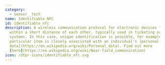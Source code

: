 ```yaml
---
category: 
  - sensor__tech
name: Identifiable NFC
id: identifiable_nfc
description: A wireless communication protocol for electronic devices that are
  within a short distance of each other, typically used in ticketing or payment
  systems. In this case, unique identification is possible, for example if a
  particular item is closely associated with an individual's [personal
  data](https://en.wikipedia.org/wiki/Personal_data). Find out more
  [here](https://en.wikipedia.org/wiki/Near-field_communication)
icon: /dtpr-icons/identifiable_nfc.svg
---
```

